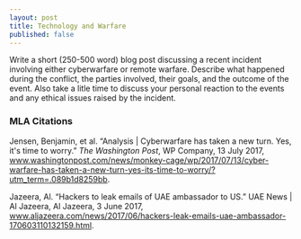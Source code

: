 ```yaml
---
layout: post
title: Technology and Warfare
published: false
---
```



Write a short (250-500 word) blog post discussing a recent incident involving either cyberwarfare or remote warfare. Describe what happened during the conflict, the parties involved, their goals, and the outcome of the event. Also take a litle time to discuss your personal reaction to the events and any ethical issues raised by the incident.



### MLA Citations

Jensen, Benjamin, et al. “Analysis | Cyberwarfare has taken a new turn. Yes, it's time to worry.” *The Washington Post*, WP Company, 13 July 2017, www.washingtonpost.com/news/monkey-cage/wp/2017/07/13/cyber-warfare-has-taken-a-new-turn-yes-its-time-to-worry/?utm_term=.089b1d8259bb.

Jazeera, Al. “Hackers to leak emails of UAE ambassador to US.” UAE News | Al Jazeera, Al Jazeera, 3 June 2017, www.aljazeera.com/news/2017/06/hackers-leak-emails-uae-ambassador-170603110132159.html.
